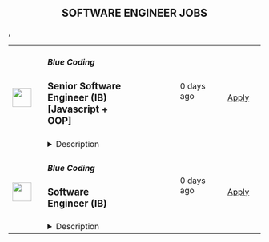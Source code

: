 <div align="center"><h2>SOFTWARE ENGINEER JOBS</h2></div><table><tr>
                <td width="100" height="100" rowspan="2">
                    <img src="https://lever-client-logos.s3.us-west-2.amazonaws.com/3c1d9ac7-6738-46c5-b6ca-a35fa2a0df57-1666278594128.png" width="38px" height="auto">
                </td>
                <td width="300">
                    <h5>Blue Coding</h5>
                    <h3>Senior Software Engineer (IB)  [Javascript + OOP]</h3>
                </td>
                <td width="300">
                    <code></code>
                </td>
                <td width="200">
                <text>0 days ago</text>
                </td>
                <td width="100" rowspan="2">
                <a href="https://jobs.lever.co/bluecoding/4f07e917-2d3d-4547-84e4-f656f6f50dbe" align="right" target="_blank">Apply</a>
                </td>
            </tr>
            <tr>
                <td colspan="3">
                <details><summary>Description</summary>
                <div><i style="font-size: 18px">Do you want to earn a salary in USD?&nbsp;</i></div><div><i style="font-size: 18px">Would you like to work from wherever you want?</i></div><div><i style="font-size: 18px">Would you like to be a part of the leading next-gen software developers?&nbsp;</i></div><div><br></div><div><b style="font-size: 24px">Hi, you finally found us!</b><span style="font-size: 24px">&nbsp;</span></div><div><br></div><div><b style="font-size: 24px">Why work at Blue Coding?</b><span style="font-size: 24px">&nbsp;</span></div><div><br></div><div>At Blue Coding we specialize in hiring excellent developers and amazing people from all over Latin America and other parts of the world. For the past 9 years, we’ve helped cutting-edge companies in the United States and Canada -both large and small, build great development teams and develop great products. Online shops, digital agencies, SaaS providers, and software consulting firms are a few of our clients. Our team of over 100 engineers is distributed in more than 10 countries across the Americas. We are a fully remote company working with a wide array of technologies and have expertise in every stage of the software development process.&nbsp;&nbsp;</div><div><br></div><div>Our team is highly connected, united, and culturally diverse, and our collaborators are involved in many initiatives around the world, from wildlife preservation to volunteering at local charities. We also participate in group activities like movie nights, trivia, and meme competitions. We stand for honesty, fairness, respect, efficiency, hard work, and cooperation.</div><div><br></div><div><b style="font-size: 13pt">What are we looking for?</b></div><div>In this opportunity, we are looking for a Senior Software Engineer to work with one of our foreign clients, who are providing work with a diversity of clients in different industries including, Health, Legal, and Automotive.</div><div>If you are independent, a great communicator, a problem solver, and have strong attention to detail, this is a great fit for you! Our jobs are fully remote – as long as you have the skills and can get the work done well, you can work anywhere in the listed countries you want. So if you have the skills and can get the job done, join us and work from anywhere you want!</div><div><br></div><div><b style="font-size: 13pt">What's unique about this job?</b></div><div>As a Senior Software Engineer, &nbsp;you will be a key member of a top-shelf engineering team with lots of growth potential. You'll work closely with the product team to develop new features for our platform. And you will participate in mentoring team members and setting a high bar for quality.  You'll have the opportunity to take ownership of a cutting-edge consumer platform for Legal software and products. In this critical role, you'll not only deepen your expertise in the legal domain but also actively contribute to shaping and developing products that meet the unique needs of our customers. If you're a seasoned professional with a passion for learning, innovation, and collaboration, your unique insights and technical skills could be the driving force behind our next generation of solutions. </div><h3>Here are some of the exciting day-to-day challenges you will face in this role:</h3><li>&nbsp;Design, estimate, and code new features. This is primarily a coding position.</li><li>Architect new applications and enhance existing ones.</li><li>Collaborate on enterprise architecture with other teams.</li><li>Investigate and fix production issues.</li><li>Define, document, and enforce engineering standards.</li><li>Perform code reviews of your team members' work.</li><li>Mentor junior engineers.</li><li>Participate in software design discussions.</li><li>Participate in sprint planning and other project management meetings.</li><li>Ensure all code that goes to production is of top quality.</li><li>Ensure existing applications are scaled to meet expected demand.</li><li>Identify and fix gaps in system reliability, such as production monitoring.</li><li>Continuously improve the software infrastructure, such as the deployment process.</li>,<h3>You will shine if you have these:</h3><li>5+ years with object-oriented programming language.</li><li>2+ years with front-end technologies such as JavaScript, HTML, CSS, and React.</li><li>Complex SQL queries and database schema design.</li><li>Working in a collaborative team environment using tools like JIRA and Git.</li><li>Consuming and creating web services.</li><li>Stable work history and an ability to collaborate effectively.</li>,<h3>It doesn't hurt if you also have:</h3><li>&nbsp;Strong fundamentals in web and Linux platforms</li><li>Scrum, Kanban, or other agile methodologies.</li><li>Collaborating with engineering teams in multiple locations.</li><li>Systems integration.</li><li>Distributed systems.</li><li>Service-oriented architecture.</li><li>Other programming languages include Java, C#, Perl, Python, and Ruby.</li><li>Unit testing.</li><li>Load testing.</li><li>Page load optimization.</li><li>Responsive design.</li>,<h3>Here are some of the perks we offer you:</h3><li>Salary in USD</li><li>Long-term</li><li>Flexible schedule (within US Time zones)</li><li>100% Remote</li><div><b style="font-size: 24px">Hey, you are still here!</b><span style="font-size: 24px">&nbsp;</span></div><div><br></div><div>So, let us ask a few questions. Do you like working in a friendly environment? Are you fluent in English? Do you have a strong work ethic, are detail-oriented and have an ownership mentality? And most importantly do you love music and puppies? If so, then what are you waiting for? Come join our team and become part of this awesome company! We will be expecting you.</div>
                </details>
                </td>
            </tr>,<tr>
                <td width="100" height="100" rowspan="2">
                    <img src="https://lever-client-logos.s3.us-west-2.amazonaws.com/3c1d9ac7-6738-46c5-b6ca-a35fa2a0df57-1666278594128.png" width="38px" height="auto">
                </td>
                <td width="300">
                    <h5>Blue Coding</h5>
                    <h3>Software Engineer (IB)</h3>
                </td>
                <td width="300">
                    <code></code>
                </td>
                <td width="200">
                <text>0 days ago</text>
                </td>
                <td width="100" rowspan="2">
                <a href="https://jobs.lever.co/bluecoding/9d4988a5-df13-4d95-8b72-d9d12775f02b" align="right" target="_blank">Apply</a>
                </td>
            </tr>
            <tr>
                <td colspan="3">
                <details><summary>Description</summary>
                <div><i style="font-size: 18px">Do you want to earn a salary in USD?&nbsp;</i></div><div><i style="font-size: 18px">Would you like to work from wherever you want?</i></div><div><i style="font-size: 18px">Would you like to be a part of the leading next-gen software developers?&nbsp;</i></div><div><br></div><div><b style="font-size: 24px">Hi, you finally found us!</b><span style="font-size: 24px">&nbsp;</span></div><div><br></div><div><b style="font-size: 24px">Why work at Blue Coding?</b><span style="font-size: 24px">&nbsp;</span></div><div><br></div><div>At Blue Coding we specialize in hiring excellent developers and amazing people from all over Latin America and other parts of the world. For the past 9 years, we’ve helped cutting-edge companies in the United States and Canada -both large and small, build great development teams and develop great products. Online shops, digital agencies, SaaS providers, and software consulting firms are a few of our clients. Our team of over 100 engineers is distributed in more than 10 countries across the Americas. We are a fully remote company working with a wide array of technologies and have expertise in every stage of the software development process.&nbsp;&nbsp;</div><div><br></div><div>Our team is highly connected, united, and culturally diverse, and our collaborators are involved in many initiatives around the world, from wildlife preservation to volunteering at local charities. We also participate in group activities like movie nights, trivia, and meme competitions. We stand for honesty, fairness, respect, efficiency, hard work, and cooperation.</div><div><br></div><div><b style="font-size: 16px">What are we looking for?</b></div><div><span style="font-size: 16px">In this opportunity, we are looking for a Software Engineer to work with one of our foreign clients, who are providing work with a diversity of clients in different industries including, Health, Legal, and Automotive.</span></div><div><span style="font-size: 16px">If you are independent, a great communicator, a problem solver, and have strong attention to detail, this is a great fit for you! Our jobs are fully remote – as long as you have the skills and can get the work done well, you can work anywhere in the listed countries you want.</span></div><div><span style="font-size: 16px">If you have the skills and can get the job done, join us and work from anywhere you want!</span></div><div><br></div><div><b style="font-size: 16px">What's unique about this job?</b></div><div><span style="font-size: 16px">As a Software Engineer, you’ll be developing and maintaining an application deployment system that allows microservice-architecture applications to be deployed easily on Kubernetes. An integral part of onboarding business units into this deployment system is converting all of their existing applications, databases, and supporting services from bare-metal/VM deployments to containers.&nbsp;</span></div><h3>Here are some of the exciting day-to-day challenges you will face in this role:</h3><li>You’ll be a member of a small team of developers working in an Agile setting.</li><li>The team's primary responsibility is applying 12-factor principles to existing applications and deploying them to Kubernetes. </li><li>The language, code quality, availability of tests, and level of active development vary between business units and applications. In this role, you will see many applications and go down some very interesting rabbit holes to find the best way to containerize and migrate the applications.</li><li>The team's working hours are centered around GMT+1, but the team supports business units in the Americas - primarily between GMT-4 and GMT-8. As a result, sometimes you will need to shift your schedule to accommodate meetings with members of the business units you work with.</li><li>Because of the number of "moving parts" involved, communication and good planning are paramount.</li><li>You’ll look for and take opportunities to help the team become stronger and more experienced.</li>,<h3>You will shine if you have these:</h3><li>Demonstrated proficiency in at least two web programming languages (e.g., Java, Python, Ruby, PHP, Go), ideally with exposure to application frameworks such as Laravel, Spring Boot, Rails, Django, etc.</li><li>Good understanding of Linux environments, including scripting and automation tools.</li><li>Experience with Docker for containerization of applications.</li><li>Demonstrated experience with CI/CD pipelines, including setup, maintenance, and optimization.Solid knowledge of Kubernetes for orchestrating containerized applications.</li><li>Able to work independently and have good attention to detail.</li><li>You love to talk about the nuances and trade-offs of implementation approaches, but you're also result-oriented and know how to avoid "analysis paralysis"</li>,<h3>Here are some of the perks we offer you:</h3><li>Salary in USD</li><li>Long-term</li><li>Flexible schedule (within US Time zones)</li><li>100% Remote</li><div><b style="font-size: 24px">Hey, you are still here!</b><span style="font-size: 24px">&nbsp;</span></div><div><br></div><div>So, let us ask a few questions. Do you like working in a friendly environment? Are you fluent in English? Do you have a strong work ethic, are detail-oriented and have an ownership mentality? And most importantly do you love music and puppies? If so, then what are you waiting for? Come join our team and become part of this awesome company! We will be expecting you.</div>
                </details>
                </td>
            </tr></table>